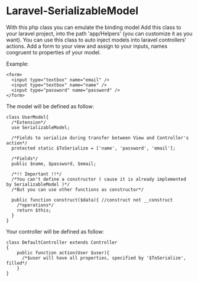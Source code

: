 # Laravel-SerializableModel
With this php class you can emulate the binding model
Add this class to your laravel project, into the path 'app/Helpers' (you can customize it as you want).
You can use this class to auto inject models into laravel controllers' actions.
Add a form to your view and assign to your inputs, names congruent to properties of your model.

Example:
```
<form>
  <input type="textbox" name="email" />
  <input type="textbox" name="name" />
  <input type="password" name="password" />
</form>
```

The model will be defined as follow:

```
class UserModel{
  /*Extension*/
  use SerializableModel;

  /*Fields to serialize during transfer between View and Controller's action*/
  protected static $ToSerialize = ['name', 'password', 'email'];

  /*Fields*/
  public $name, $password, $email;

  /*!! Important !!*/
  /*You can't define a constructor ( cause it is already implemented by SerializableModel )*/
  /*But you can use other functions as constructor*/

  public function construct($data){ //construct not __construct
    /*operations*/
    return $this;
  }
}
```

Your controller will be defined as follow:

```
class DefaultController extends Controller
{
    public function action(User $user){
      /*$user will have all properties, specified by '$ToSerialize', filled*/
    }
}
```
